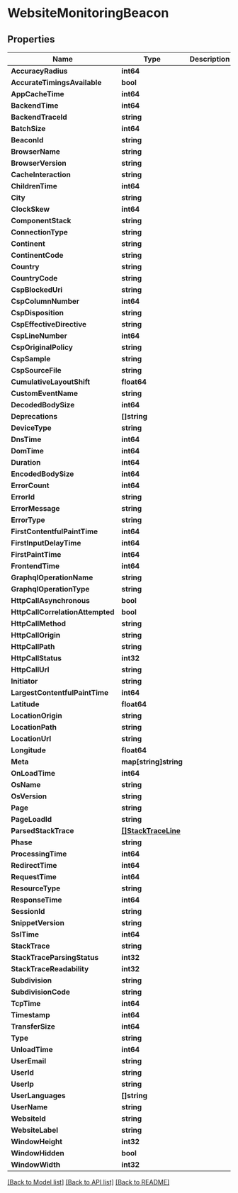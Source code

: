 # WebsiteMonitoringBeacon

## Properties

Name | Type | Description | Notes
------------ | ------------- | ------------- | -------------
**AccuracyRadius** | **int64** |  | [optional] 
**AccurateTimingsAvailable** | **bool** |  | [optional] 
**AppCacheTime** | **int64** |  | [optional] 
**BackendTime** | **int64** |  | [optional] 
**BackendTraceId** | **string** |  | [optional] 
**BatchSize** | **int64** |  | [optional] 
**BeaconId** | **string** |  | 
**BrowserName** | **string** |  | [optional] 
**BrowserVersion** | **string** |  | [optional] 
**CacheInteraction** | **string** |  | [optional] 
**ChildrenTime** | **int64** |  | [optional] 
**City** | **string** |  | [optional] 
**ClockSkew** | **int64** |  | [optional] 
**ComponentStack** | **string** |  | [optional] 
**ConnectionType** | **string** |  | [optional] 
**Continent** | **string** |  | [optional] 
**ContinentCode** | **string** |  | [optional] 
**Country** | **string** |  | [optional] 
**CountryCode** | **string** |  | [optional] 
**CspBlockedUri** | **string** |  | [optional] 
**CspColumnNumber** | **int64** |  | [optional] 
**CspDisposition** | **string** |  | [optional] 
**CspEffectiveDirective** | **string** |  | [optional] 
**CspLineNumber** | **int64** |  | [optional] 
**CspOriginalPolicy** | **string** |  | [optional] 
**CspSample** | **string** |  | [optional] 
**CspSourceFile** | **string** |  | [optional] 
**CumulativeLayoutShift** | **float64** |  | [optional] 
**CustomEventName** | **string** |  | [optional] 
**DecodedBodySize** | **int64** |  | [optional] 
**Deprecations** | **[]string** |  | [optional] 
**DeviceType** | **string** |  | [optional] 
**DnsTime** | **int64** |  | [optional] 
**DomTime** | **int64** |  | [optional] 
**Duration** | **int64** |  | [optional] 
**EncodedBodySize** | **int64** |  | [optional] 
**ErrorCount** | **int64** |  | [optional] 
**ErrorId** | **string** |  | [optional] 
**ErrorMessage** | **string** |  | [optional] 
**ErrorType** | **string** |  | [optional] 
**FirstContentfulPaintTime** | **int64** |  | [optional] 
**FirstInputDelayTime** | **int64** |  | [optional] 
**FirstPaintTime** | **int64** |  | [optional] 
**FrontendTime** | **int64** |  | [optional] 
**GraphqlOperationName** | **string** |  | [optional] 
**GraphqlOperationType** | **string** |  | [optional] 
**HttpCallAsynchronous** | **bool** |  | [optional] 
**HttpCallCorrelationAttempted** | **bool** |  | [optional] 
**HttpCallMethod** | **string** |  | [optional] 
**HttpCallOrigin** | **string** |  | [optional] 
**HttpCallPath** | **string** |  | [optional] 
**HttpCallStatus** | **int32** |  | [optional] 
**HttpCallUrl** | **string** |  | [optional] 
**Initiator** | **string** |  | [optional] 
**LargestContentfulPaintTime** | **int64** |  | [optional] 
**Latitude** | **float64** |  | [optional] 
**LocationOrigin** | **string** |  | 
**LocationPath** | **string** |  | [optional] 
**LocationUrl** | **string** |  | 
**Longitude** | **float64** |  | [optional] 
**Meta** | **map[string]string** |  | [optional] 
**OnLoadTime** | **int64** |  | [optional] 
**OsName** | **string** |  | [optional] 
**OsVersion** | **string** |  | [optional] 
**Page** | **string** |  | [optional] 
**PageLoadId** | **string** |  | 
**ParsedStackTrace** | [**[]StackTraceLine**](StackTraceLine.md) |  | [optional] 
**Phase** | **string** |  | [optional] 
**ProcessingTime** | **int64** |  | [optional] 
**RedirectTime** | **int64** |  | [optional] 
**RequestTime** | **int64** |  | [optional] 
**ResourceType** | **string** |  | [optional] 
**ResponseTime** | **int64** |  | [optional] 
**SessionId** | **string** |  | [optional] 
**SnippetVersion** | **string** |  | [optional] 
**SslTime** | **int64** |  | [optional] 
**StackTrace** | **string** |  | [optional] 
**StackTraceParsingStatus** | **int32** |  | [optional] 
**StackTraceReadability** | **int32** |  | [optional] 
**Subdivision** | **string** |  | [optional] 
**SubdivisionCode** | **string** |  | [optional] 
**TcpTime** | **int64** |  | [optional] 
**Timestamp** | **int64** |  | [optional] 
**TransferSize** | **int64** |  | [optional] 
**Type** | **string** |  | 
**UnloadTime** | **int64** |  | [optional] 
**UserEmail** | **string** |  | [optional] 
**UserId** | **string** |  | [optional] 
**UserIp** | **string** |  | [optional] 
**UserLanguages** | **[]string** |  | [optional] 
**UserName** | **string** |  | [optional] 
**WebsiteId** | **string** |  | 
**WebsiteLabel** | **string** |  | 
**WindowHeight** | **int32** |  | [optional] 
**WindowHidden** | **bool** |  | [optional] 
**WindowWidth** | **int32** |  | [optional] 

[[Back to Model list]](../README.md#documentation-for-models) [[Back to API list]](../README.md#documentation-for-api-endpoints) [[Back to README]](../README.md)


